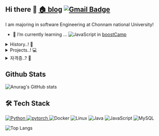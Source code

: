 ## Hi there 👋 [🏠 blog](https://blog.naver.com/ycp998/)   [![Gmail Badge](https://img.shields.io/badge/Gmail-d14836?style=flat-square&logo=Gmail&logoColor=white&link=mailto:ycp998@gmail.com)](mailto:ycp998@gmail.com)

 I am majoring in software Engineering at Chonnam national University! 

- 🌱 I’m currently learning ...  <img alt="JavaScript" src ="https://img.shields.io/badge/Javascript-F7DF1E.svg?&style=flat&logo=Javascript&logoColor=white"/> in [boostCamp](https://boostcamp.connect.or.kr/)
<details>	
	<summary>History..! 🚀</summary>
	<ul>  
			<li> (2015. 03 ~ 2022. 2) 전남대학교 입학!🐥 <br></li>
			<li> (2016. 06 ~ 2016. 12) California  State University Fullerton International Programs <br></li>
			<li> (2017.03 ~ 2019. 03) 병역의 의무! 💪 <br></li>
			<li> (2019. 12 ~ 2020. 03) Coursera Machine Learning<a href="https://blog.naver.com/ycp998/222180149174"> [Link]  <br></a> </li>
			<li> (2020. 07 ~ 2021. 06) 시각지능미디어연구실 컴퓨터 비전 학부연구생 <a href="https://sites.google.com/site/seokbongyoo/"> [Link]   <br></a></li>
			<li> (2021. 01 ~ 2021. 02) 코멘토 데이터베이스 직무 캠프 <br></li>
			<li> (2021. 07 ~ ) Naver boost camp for Full Stack Developers <br></li>
	</ul>
</details>
	
<details>	
	<summary>Projects..! 💻</summary>
	<ul>  
			<li> (2019. 07 ~ 2019. 12) 객체지향설계프로젝트 - 자바 <br></li>
			<li> (2020. 06 ~ 2020. 9) 인문융합창업 인튜비 - 안드로이드 개발 <a href="https://github.com/lodado/intubee"> [github] </a><a href="https://blog.naver.com/ycp998/222150953891"> [PPT] </a><br></li>
			<li> (2021. 03 ~ 2021. 6) 기업연계 캡스톤 프로젝트 - 크롤링 및 인공지능 <a href="https://github.com/kimtaejun97/CapstoneDesign"> [github] </a><a href="https://www.youtube.com/watch?v=Z-rEd8UgH2U"> [발표 링크]</a></li>
		 	<li> (2021. 04 ~ 2021. 11) 한이음 공모전 - 비콘을 이용한 스마트 매너모드 & 출결관리 모바일 어플리케이션 <br></li>
			<li> (2021. 04 ~ 2021. 11) 2021년 공개SW 개발자대회 by using 캡스톤 프로젝트 <br></li>
	</ul>
</details>
<details>	
	<summary>자격증..? 👼</summary> 
		한국사 1급, 상공회의소 한자 3급, 정보처리기사 😂
</details>

## Github Stats 

![Anurag's GitHub stats](https://github-readme-stats.vercel.app/api?username=lodado)

## 🛠 Tech Stack

<div>
 <a href="https://www.python.org/">
  <img alt="Python" src ="https://img.shields.io/badge/Python-3776AB.svg?&style=flat&logo=python&logoColor=white" />
 </a>
 <a href="https://pytorch.org/">
  <img alt="pytorch" src ="https://img.shields.io/badge/pytorch-EE4C2C.svg?&style=flat&logo=pytorch&logoColor=orange"/>
 </a>
 <img alt="Docker" src ="https://img.shields.io/badge/Docker-2496ED.svg?&style=flat&logo=Docker&logoColor=white"/>
 <img alt="Linux" src ="https://img.shields.io/badge/Linux-FCC624.svg?&style=flat&logo=Linux&logoColor=black"/>
 <img alt="Java" src ="https://img.shields.io/badge/Java-007396.svg?&style=flat&logo=Java&logoColor=white"/>
 <img alt="JavaScript" src ="https://img.shields.io/badge/Javascript-F7DF1E.svg?&style=flat&logo=Javascript&logoColor=important"/>
 <img alt="MySQL" src ="https://img.shields.io/badge/MySQL-4479A1.svg?&style=flat&logo=MySQL&logoColor=white"/>
</div>

![Top Langs](https://github-readme-stats.vercel.app/api/top-langs/?username=lodado&layout=compact&hide=MATLAB)

<!--
**lodado/lodado** is a ✨ _special_ ✨ repository because its `README.md` (this file) appears on your GitHub profile.

Here are some ideas to get you started:

- 🔭 I’m currently working on ...

- 👯 I’m looking to collaborate on ...
- 🤔 I’m looking for help with ...
- 💬 Ask me about ...

- 😄 Pronouns: ...
- ⚡ Fun fact: ...
-->
